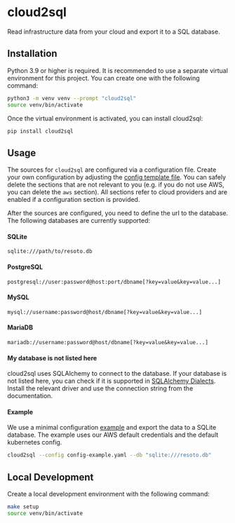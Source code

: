 # cloud2sql
Read infrastructure data from your cloud and export it to a SQL database.


## Installation

Python 3.9 or higher is required.
It is recommended to use a separate virtual environment for this project. You can create one with the following command:

```bash
python3 -m venv venv --prompt "cloud2sql"
source venv/bin/activate
```

Once the virtual environment is activated, you can install cloud2sql:

```bash
pip install cloud2sql
```

## Usage

The sources for `cloud2sql` are configured via a configuration file. Create your own configuration by adjusting the [config template file](./config-template.yaml).
You can safely delete the sections that are not relevant to you (e.g. if you do not use AWS, you can delete the `aws` section).
All sections refer to cloud providers and are enabled if a configuration section is provided.

After the sources are configured, you need to define the url to the database.
The following databases are currently supported:

#### SQLite

```
sqlite:///path/to/resoto.db
```

#### PostgreSQL

```
postgresql://user:password@host:port/dbname[?key=value&key=value...]
```

#### MySQL

```
mysql://username:password@host/dbname[?key=value&key=value...]
```

#### MariaDB

```
mariadb://username:password@host/dbname[?key=value&key=value...]
```

#### My database is not listed here

cloud2sql uses SQLAlchemy to connect to the database. If your database is not listed here, you can check if it is supported in [SQLAlchemy Dialects](https://docs.sqlalchemy.org/en/20/dialects/index.html).
Install the relevant driver and use the connection string from the documentation.

#### Example

We use a minimal configuration [example](./config-example.yaml) and export the data to a SQLite database.
The example uses our AWS default credentials and the default kubernetes config.

```bash
cloud2sql --config config-example.yaml --db "sqlite:///resoto.db"
```

## Local Development

Create a local development environment with the following command:

```bash
make setup
source venv/bin/activate
```

